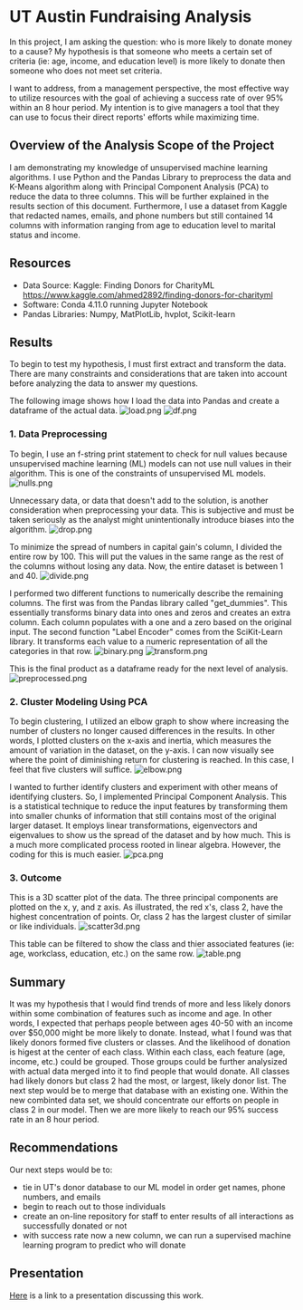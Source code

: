 # UT Austin Fundraising Analysis
In this project, I am asking the question: who is more likely to donate money to a cause? My hypothesis is that someone who meets a certain set of criteria (ie: age, income, and education level) is more likely to donate then someone who does not meet set criteria. 

I want to address, from a management perspective, the most effective way to utilize resources with the goal of achieving a success rate of over 95% within an 8 hour period. My intention is to give managers a tool that they can use to focus their direct reports' efforts while maximizing time. 

## Overview of the Analysis Scope of the Project
I am demonstrating my knowledge of unsupervised machine learning algorithms. I use Python and the Pandas Library to preprocess the data and K-Means algorithm along with Principal Component Analysis (PCA) to reduce the data to three columns. This will be further explained in the results section of this document. Furthermore, I use a dataset from Kaggle that redacted names, emails, and phone numbers but still contained 14 columns with information ranging from age to education level to marital status and income.

## Resources
- Data Source: Kaggle: Finding Donors for CharityML https://www.kaggle.com/ahmed2892/finding-donors-for-charityml
- Software: Conda 4.11.0 running Jupyter Notebook
- Pandas Libraries: Numpy, MatPlotLib, hvplot, Scikit-learn

## Results
To begin to test my hypothesis, I must first extract and transform the data. There are many constraints and considerations that are taken into account before analyzing the data to answer my questions. 

The following image shows how I load the data into Pandas and create a dataframe of the actual data.
![load.png](Resources/load.png)
![df.png](Resources/df.png)

### 1. Data Preprocessing

To begin, I use an f-string print statement to check for null values because unsupervised machine learning (ML) models can not use null values in their algorithm. This is one of the constraints of unsupervised ML models. 
![nulls.png](Resources/nulls.png)

Unnecessary data, or data that doesn't add to the solution, is another consideration when preprocessing your data. This is subjective and must be taken seriously as the analyst might unintentionally introduce biases into the algorithm. 
![drop.png](Resources/drop.png)

To minimize the spread of numbers in capital gain's column, I divided the entire row by 100. This will put the values in the same range as the rest of the columns without losing any data. Now, the entire dataset is between 1 and 40. 
![divide.png](Resources/divide.png)

I performed two different functions to numerically describe the remaining columns. The first was from the Pandas library called "get_dummies". This essentially transforms binary data into ones and zeros and creates an extra column. Each column populates with a one and a zero based on the original input. The second function "Label Encoder" comes from the SciKit-Learn library. It transforms each value to a numeric representation of all the categories in that row. 
![binary.png](Resources/binary.png)
![transform.png](Resources/transform.png)

This is the final product as a dataframe ready for the next level of analysis. 
![preprocessed.png](Resources/preprocessed.png)

### 2. Cluster Modeling Using PCA

To begin clustering, I utilized an elbow graph to show where increasing the number of clusters no longer caused differences in the results. In other words, I plotted clusters on the x-axis and inertia, which measures the amount of variation in the dataset, on the y-axis. I can now visually see where the point of diminishing return for clustering is reached. In this case, I feel that five clusters will suffice. 
![elbow.png](Resources/elbow.png)

I wanted to further identify clusters and experiment with other means of identifying clusters. So, I implemented Principal Component Analysis. This is a statistical technique to reduce the input features by transforming them into smaller chunks of information that still contains most of the original larger dataset. It employs linear transformations, eigenvectors and eigenvalues to show us the spread of the dataset and by how much. This is a much more complicated process rooted in linear algebra. However, the coding for this is much easier. 
![pca.png](Resources/pca.png)

### 3. Outcome

This is a 3D scatter plot of the data. The three principal components are plotted on the x, y, and z axis. As illustrated, the red x's, class 2, have the highest concentration of points. Or, class 2 has the largest cluster of similar or like individuals. 
![scatter3d.png](Resources/scatter3d.png)

This table can be filtered to show the class and thier associated features (ie: age, workclass, education, etc.) on the same row. 
![table.png](Resources/table.png)

## Summary
It was my hypothesis that I would find trends of more and less likely donors within some combination of features such as income and age. In other words, I expected that perhaps people between ages 40-50 with an income over $50,000 might be more likely to donate. Instead, what I found was that likely donors formed five clusters or classes. And the likelihood of donation is higest at the center of each class. Within each class, each feature (age, income, etc.) could be grouped. Those groups could be further analysized with actual data merged into it to find people that would donate. All classes had likely donors but class 2 had the most, or largest, likely donor list.  The next step would be to merge that database with an existing one. Within the new combinted data set, we should concentrate our efforts on people in class 2 in our model. Then we are more likely to reach our 95% success rate in an 8 hour period. 

## Recommendations
Our next steps would be to:
- tie in UT's donor database to our ML model in order get names, phone numbers, and emails
- begin to reach out to those individuals 
- create an on-line repository for staff to enter results of all interactions as successfully donated or not
- with success rate now a new column, we can run a supervised machine learning program to predict who will donate

## Presentation
[Here](website) is a link to a presentation discussing this work. 